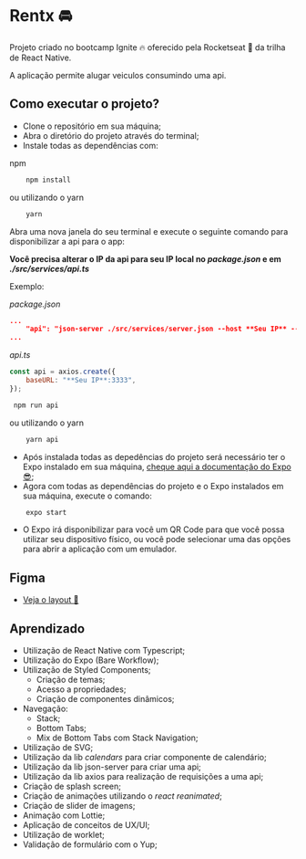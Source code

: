 # Rentx 🚘

Projeto criado no bootcamp Ignite 🔥 oferecido pela Rocketseat 🚀 da trilha de React Native.

A aplicação permite alugar veiculos consumindo uma api.

## Como executar o projeto?
- Clone o repositório em sua máquina;
- Abra o diretório do projeto através do terminal;
- Instale todas as dependências com:

npm
```bash
    npm install
```
ou utilizando o yarn
```bash
    yarn
```

Abra uma nova janela do seu terminal e execute o seguinte comando para disponibilizar  a api para o app:

**Você precisa alterar o IP da api para seu IP local no _package.json_ e em _./src/services/api.ts_**

Exemplo:

_package.json_
``` json
...
    "api": "json-server ./src/services/server.json --host **Seu IP** --port 3333 --delay 700"
...
```

_api.ts_
``` js
const api = axios.create({
    baseURL: "**Seu IP**:3333",
});
```

```bash
 npm run api
```

ou utilizando o yarn

```bash
    yarn api
```

- Após instalada todas as depedências do projeto será necessário ter o Expo instalado em sua máquina, [cheque aqui a documentação do Expo 😎](https://docs.expo.io/);
- Agora com todas as dependências do projeto e o Expo instalados em sua máquina, execute o comando:
```bash
    expo start
```
- O Expo irá disponibilizar para você um QR Code para que você possa utilizar seu dispositivo físico, ou você pode selecionar uma das opções para abrir a aplicação com um emulador.

## Figma
- [Veja o layout 📲](https://www.figma.com/file/0rnv2It0c8luzmluwYMksh/RentX-Ignite-(Copy)?node-id=0%3A1)

## Aprendizado
- Utilização de React Native com Typescript;
- Utilização do Expo (Bare Workflow);
- Utilização de Styled Components;
    - Criação de temas;
    - Acesso a propriedades;
    - Criação de componentes dinâmicos;
- Navegação:
    - Stack;
    - Bottom Tabs;
    - Mix de Bottom Tabs com Stack Navigation; 
- Utilização de SVG;
- Utilização da lib _calendars_ para criar componente de calendário;
- Utilização da lib json-server para criar uma api;
- Utilização da lib axios para realização de requisições a uma api;
- Criação de splash screen;
- Criação de animações utilizando o _react reanimated_;
- Criação de slider de imagens;
- Animação com Lottie;
- Aplicação de conceitos de UX/UI;
- Utilização de worklet;
- Validação de formulário com o Yup;



